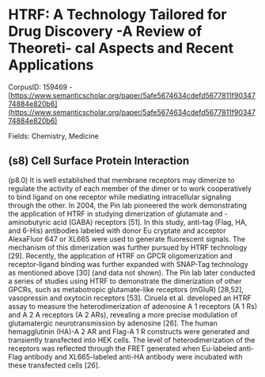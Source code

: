 # HTRF: A Technology Tailored for Drug Discovery -A Review of Theoreti- cal Aspects and Recent Applications

CorpusID: 159469 - [https://www.semanticscholar.org/paper/5afe5674634cdefd5677811f9034774884e820b6](https://www.semanticscholar.org/paper/5afe5674634cdefd5677811f9034774884e820b6)

Fields: Chemistry, Medicine

## (s8) Cell Surface Protein Interaction
(p8.0) It is well established that membrane receptors may dimerize to regulate the activity of each member of the dimer or to work cooperatively to bind ligand on one receptor while mediating intracellular signaling through the other. In 2004, the Pin lab pioneered the work demonstrating the application of HTRF in studying dimerization of glutamate and -aminobutyric acid (GABA) receptors [51]. In this study, anti-tag (Flag, HA, and 6-His) antibodies labeled with donor Eu cryptate and acceptor AlexaFluor 647 or XL665 were used to generate fluorescent signals. The mechanism of this dimerization was further pursued by HTRF technology [29]. Recently, the application of HTRF on GPCR oligomerization and receptor-ligand binding was further expanded with SNAP-Tag technology as mentioned above [30] (and data not shown). The Pin lab later conducted a series of studies using HTRF to demonstrate the dimerization of other GPCRs, such as metabotropic glutamate-like receptors (mGluR) [28,52], vasopressin and oxytocin receptors [53]. Ciruela et al. developed an HTRF assay to measure the heterodimerization of adenosine A 1 receptors (A 1 Rs) and A 2 A receptors (A 2 ARs), revealing a more precise modulation of glutamatergic neurotransmission by adenosine [26]. The human hemagglutinin (HA)-A 2 AR and Flag-A 1 R constructs were generated and transiently transfected into HEK cells. The level of heterodimerization of the receptors was reflected through the FRET generated when Eu-labeled anti-Flag antibody and XL665-labeled anti-HA antibody were incubated with these transfected cells [26].
